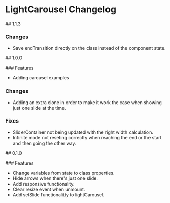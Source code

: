 # LightCarousel Changelog

## 1.1.3

### Changes
* Save endTransition directly on the class instead of the component state.

## 1.0.0

### Features
* Adding carousel examples

### Changes
* Adding an extra clone in order to make it work the case when showing just one slide at the time.

### Fixes
* SliderContainer not being updated with the right width calculation.
* Infinite mode not reseting correctly when reaching the end or the start and then going the other way.

## 0.1.0

### Features
* Change variables from state to class properties.
* Hide arrows when there's just one slide.
* Add responsive functionality.
* Clear resize event when unmount.
* Add setSlide functionalitty to lightCarousel.